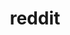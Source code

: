 ---
layout: redirect
title: reddit
readable: Reddit
link: https://www.reddit.com/u/Fennifith
name: Fennifith
---